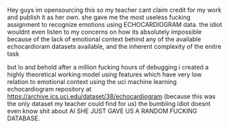Hey guys im opensourcing this so my teacher cant claim credit for my work and publish it as her own.
she gave me the most useless fucking assignment to recognize emotions using ECHOCARDIOGRAM data. the idiot wouldnt even listen to my concerns on how its absolutely
impossible because of the lack of emotional context behind any of the available echocardioram datasets available, and the inherent complexity of the enitre task

but lo and behold after a million fucking hours of debugging i created a highly theoretical working model using features which have very low relation to emotional context using the 
uci machine learning echocardiogram repository at https://archive.ics.uci.edu/dataset/38/echocardiogram (because this was the only dataset my teacher could find for us) 
the bumbling idiot doesnt even know shit about AI SHE JUST GAVE US A RANDOM FUCKING DATABASE.






